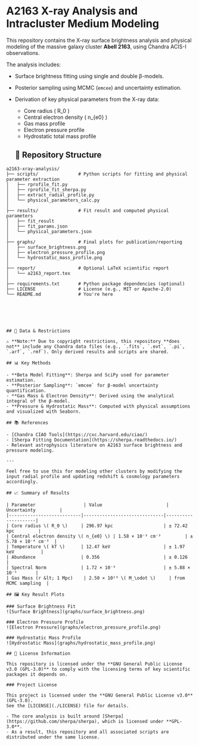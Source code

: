 # A2163 X-ray Analysis and Intracluster Medium Modeling

This repository contains the X-ray surface brightness analysis and physical modeling of the massive galaxy cluster **Abell 2163**, using Chandra ACIS-I observations.

The analysis includes:
- Surface brightness fitting using single and double β-models.
- Posterior sampling using MCMC (`emcee`) and uncertainty estimation.
- Derivation of key physical parameters from the X-ray data:
  - Core radius \( R_0 \)
  - Central electron density \( n_{e0} \)
  - Gas mass profile
  - Electron pressure profile
  - Hydrostatic total mass profile

  ## 📁 Repository Structure

```
a2163-xray-analysis/
├── scripts/               # Python scripts for fitting and physical parameter extraction
│   ├── rprofile_fit.py
│   ├── rprofile_fit_sherpa.py
│   ├── extract_radial_profile.py
│   └── physical_parameters_calc.py
│
├── results/               # Fit result and computed physical parameters
│   ├── fit_result
│   ├── fit_params.json
│   └── physical_parameters.json
│
├── graphs/                # Final plots for publication/reporting
│   ├── surface_brightness.png
│   ├── electron_pressure_profile.png
│   └── hydrostatic_mass_profile.png
│
├── report/                # Optional LaTeX scientific report
│   └── a2163_report.tex
│
├── requirements.txt       # Python package dependencies (optional)
├── LICENSE                # License (e.g., MIT or Apache-2.0)
└── README.md              # You're here






## 🔬 Data & Restrictions

⚠️ **Note:** Due to copyright restrictions, this repository **does not** include any Chandra data files (e.g., `.fits`, `.evt`, `.pi`, `.arf`, `.rmf`). Only derived results and scripts are shared.

## 📊 Key Methods

- **Beta Model Fitting**: Sherpa and SciPy used for parameter estimation.
- **Posterior Sampling**: `emcee` for β-model uncertainty quantification.
- **Gas Mass & Electron Density**: Derived using the analytical integral of the β-model.
- **Pressure & Hydrostatic Mass**: Computed with physical assumptions and visualized with Seaborn.

## 📚 References

- [Chandra CIAO Tools](https://cxc.harvard.edu/ciao/)
- [Sherpa Fitting Documentation](https://sherpa.readthedocs.io/)
- Relevant astrophysics literature on A2163 surface brightness and pressure modeling.

---

Feel free to use this for modeling other clusters by modifying the input radial profile and updating redshift & cosmology parameters accordingly.

## 📈 Summary of Results

| Parameter                  | Value                        | Uncertainty         |
|---------------------------|------------------------------|---------------------|
| Core radius \( R_0 \)     | 296.97 kpc                   | ± 72.42 kpc         |
| Central electron density \( n_{e0} \) | 1.58 × 10⁻³ cm⁻³         | ± 5.78 × 10⁻⁴ cm⁻³  |
| Temperature \( kT \)      | 12.47 keV                    | ± 1.97 keV          |
| Abundance                 | 0.356                        | ± 0.126             |
| Spectral Norm             | 1.72 × 10⁻³                  | ± 5.88 × 10⁻⁵       |
| Gas Mass (r &lt; 1 Mpc)    | 2.50 × 10¹³ \( M_\odot \)     | from MCMC sampling  |

## 🖼️ Key Result Plots

### Surface Brightness Fit
![Surface Brightness](graphs/surface_brightness.png)

### Electron Pressure Profile
![Electron Pressure](graphs/electron_pressure_profile.png)

### Hydrostatic Mass Profile
![Hydrostatic Mass](graphs/hydrostatic_mass_profile.png)

## 🔐 License Information

This repository is licensed under the **GNU General Public License v3.0 (GPL-3.0)** to comply with the licensing terms of key scientific packages it depends on.

### Project License

This project is licensed under the **GNU General Public License v3.0** (GPL-3.0).  
See the [LICENSE](./LICENSE) file for details.

- The core analysis is built around [Sherpa](https://github.com/sherpa/sherpa), which is licensed under **GPL-3.0**.
- As a result, this repository and all associated scripts are distributed under the same license.
